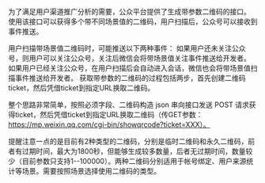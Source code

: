 为了满足用户渠道推广分析的需要，公众平台提供了生成带参数二维码的接口。
使用该接口可以获得多个带不同场景值的二维码，用户扫描后，公众号可以接收到事件推送。

用户扫描带场景值二维码时，可能推送以下两种事件：
如果用户还未关注公众号，则用户可以关注公众号，关注后微信会将带场景值关注事件推送给开发者。
如果用户已经关注公众号，在用户扫描后会自动进入会话，微信也会将带场景值扫描事件推送给开发者。
获取带参数的二维码的过程包括两步，首先创建二维码ticket，然后凭借ticket到指定URL换取二维码。

整个思路非常简单，按照必须字段、二维码构造 json 串向接口发送 POST 请求获得ticket，然后凭借ticket到指定URL换取二维码（传GET参数：https://mp.weixin.qq.com/cgi-bin/showqrcode?ticket=XXX）。

提醒注意一点的是目前有2种类型的二维码，分别是临时二维码和永久二维码，前者有过期时间，最大为1800秒，但能够生成较多数量，后者无过期时间，数量较少（目前参数只支持1--100000）。两种二维码分别适用于帐号绑定、用户来源统计等场景。需要按照场景选择使用二维码的类型。